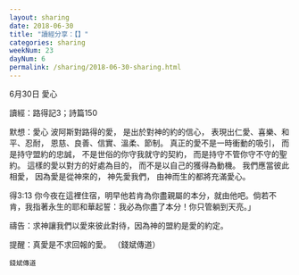 ```yaml
---
layout: sharing
date: 2018-06-30
title: "讀經分享：【】"
categories: sharing
weekNum: 23
dayNum: 6
permalink: /sharing/2018-06-30-sharing.html
---
```

6月30日 愛心

讀經：路得記3；詩篇150

默想：愛心
波阿斯對路得的愛，
是出於對神的約的信心，
表現出仁愛、喜樂、和平、忍耐，
恩慈、良善、信實、溫柔、節制。
真正的愛不是一時衝動的吸引，
而是持守盟約的忠誠，
不是世俗的你守我就守的契約，
而是持守不管你守不守的聖約。
這樣的愛以對方的好處為目的，
而不是以自己的獲得為動機。
我們應當彼此相愛，
因為愛是從神來的，
神先愛我們，
由神而生的都將充滿愛心。

得3:13 你今夜在這裡住宿，明早他若肯為你盡親屬的本分，就由他吧。倘若不肯，我指著永生的耶和華起誓：我必為你盡了本分！你只管躺到天亮。」

禱告：求神讓我們以愛來彼此對待，因為神的盟約是愛的約定。

提醒：真愛是不求回報的愛。
（錢斌傳道）

`錢斌傳道`

